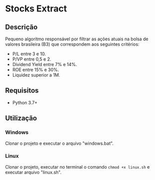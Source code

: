 # Stocks Extract

## Descrição

Pequeno algoritmo responsável por filtrar as ações atuais na bolsa de valores brasileira (B3) que correspondem aos seguintes critérios:

- P/L entre 3 e 10.
- P/VP entre 0,5 e 2.
- Dividend Yield entre 7% e 14%.
- ROE entre 15% e 30%.
- Liquidez superior a 1M.

## Requisitos
- Python 3.7+

## Utilização
### Windows
Clonar o projeto e executar o arquivo "windows.bat".

### Linux
Clonar o projeto, executar no terminal o comando ``` chmod +x linux.sh ``` e executar arquivo "linux.sh".